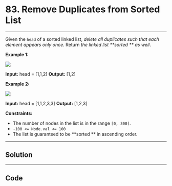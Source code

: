 # 83. Remove Duplicates from Sorted List

---

Given the `head` of a sorted linked list, _delete all duplicates such that each element appears only once_. Return _the linked list **sorted ** as well_.

 

**Example 1:**

![](https://assets.leetcode.com/uploads/2021/01/04/list1.jpg)


**Input:** head = [1,1,2]
**Output:** [1,2]


**Example 2:**

![](https://assets.leetcode.com/uploads/2021/01/04/list2.jpg)


**Input:** head = [1,1,2,3,3]
**Output:** [1,2,3]


 

**Constraints:**

  * The number of nodes in the list is in the range `[0, 300]`.
  * `-100 <= Node.val <= 100`
  * The list is guaranteed to be **sorted ** in ascending order.

---

## Solution



---

## Code
```python


```